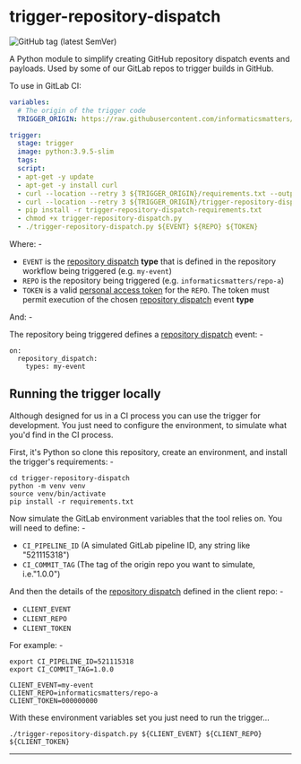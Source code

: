 # trigger-repository-dispatch

![GitHub tag (latest SemVer)](https://img.shields.io/github/v/tag/informaticsmatters/trigger-repository-dispatch)

A Python module to simplify creating GitHub repository dispatch events and
payloads. Used by some of our GitLab repos to trigger builds in GitHub.

To use in GitLab CI:

```yaml
variables:
  # The origin of the trigger code
  TRIGGER_ORIGIN: https://raw.githubusercontent.com/informaticsmatters/trigger-repository-dispatch/2021.3

trigger:
  stage: trigger
  image: python:3.9.5-slim
  tags:
  script:
  - apt-get -y update
  - apt-get -y install curl
  - curl --location --retry 3 ${TRIGGER_ORIGIN}/requirements.txt --output trigger-repository-dispatch-requirements.txt
  - curl --location --retry 3 ${TRIGGER_ORIGIN}/trigger-repository-dispatch.py --output trigger-repository-dispatch.py
  - pip install -r trigger-repository-dispatch-requirements.txt
  - chmod +x trigger-repository-dispatch.py
  - ./trigger-repository-dispatch.py ${EVENT} ${REPO} ${TOKEN}
```

Where: -

- `EVENT` is the [repository dispatch] **type** that is defined in the repository workflow being triggered (e.g. `my-event`)
- `REPO` is the repository being triggered (e.g. `informaticsmatters/repo-a`)
- `TOKEN` is a valid [personal access token] for the `REPO`. The token must permit execution of the chosen [repository dispatch] event **type**

And: -

The repository being triggered defines a [repository dispatch] event: -

```
on:
  repository_dispatch:
    types: my-event
```

## Running the trigger locally
Although designed for us in a CI process you can use the trigger for development.
You just need to configure the environment, to simulate what you'd find in the
CI process.

First, it's Python so clone this repository, create an environment, and install
the trigger's requirements: -

    cd trigger-repository-dispatch
    python -m venv venv
    source venv/bin/activate
    pip install -r requirements.txt

Now simulate the GitLab environment variables that the tool relies on. You will need to define: -

- `CI_PIPELINE_ID` (A simulated GitLab pipeline ID, any string like "521115318")
- `CI_COMMIT_TAG` (The tag of the origin repo you want to simulate, i.e."1.0.0")

And then the details of the [repository dispatch] defined in the client repo: -

- `CLIENT_EVENT`
- `CLIENT_REPO`
- `CLIENT_TOKEN`

For example: -

    export CI_PIPELINE_ID=521115318
    export CI_COMMIT_TAG=1.0.0
    
    CLIENT_EVENT=my-event
    CLIENT_REPO=informaticsmatters/repo-a
    CLIENT_TOKEN=000000000

With these environment variables set you just need to run the trigger...

    ./trigger-repository-dispatch.py ${CLIENT_EVENT} ${CLIENT_REPO} ${CLIENT_TOKEN}

---

[repository dispatch]: https://docs.github.com/en/actions/using-workflows/events-that-trigger-workflows#repository_dispatch
[personal access token]: https://docs.github.com/en/authentication/keeping-your-account-and-data-secure/creating-a-personal-access-token
